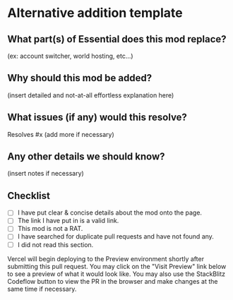 # Alternative addition template
<!-- Use this template if you are adding an alternative to Essential. DO NOT DELETE ABOVE -->

## What part(s) of Essential does this mod replace?

(ex: account switcher, world hosting, etc...)

## Why should this mod be added?

(insert detailed and not-at-all effortless explanation here)

## What issues (if any) would this resolve?

Resolves #x
(add more if necessary)

## Any other details we should know?

(insert notes if necessary)

## Checklist

- [ ] I have put clear & concise details about the mod onto the page.
- [ ] The link I have put in is a valid link.
- [ ] This mod is not a RAT.
- [ ] I have searched for duplicate pull requests and have not found any.
- [ ] I did not read this section.

Vercel will begin deploying to the Preview environment shortly after submitting this pull request. You may click on the "Visit Preview" link below to see a preview of what it would look like.
You may also use the StackBlitz Codeflow button to view the PR in the browser and make changes at the same time if necessary.
